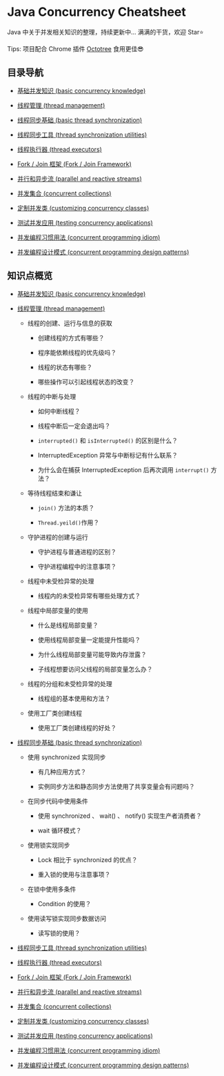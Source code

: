 # Java Concurrency Cheatsheet

Java 中关于并发相关知识的整理，持续更新中... 满满的干货，欢迎 Star⭐

Tips: 项目配合 Chrome 插件 [Octotree](https://chrome.google.com/webstore/detail/octotree/bkhaagjahfmjljalopjnoealnfndnagc "点击跳转") 食用更佳😎

## 目录导航

- [基础并发知识 (basic concurrency knowledge)](src/bck/README.md "进入子页面")

- [线程管理 (thread management)](src/tm/README.md "进入子页面")

- [线程同步基础 (basic thread synchronization)](src/bts/README.md "进入子页面")

- [线程同步工具 (thread synchronization utilities)](src/tsu/README.md "进入子页面")

- [线程执行器 (thread executors)](src/te/README.md "进入子页面")

- [Fork / Join 框架 (Fork / Join Framework)](src/fjf/README.md "进入子页面")

- [并行和异步流 (parallel and reactive streams)](src/pars/README.md "进入子页面")

- [并发集合 (concurrent collections)](src/cc/README.md "进入子页面")

- [定制并发类 (customizing concurrency classes)](src/ccc/README.md "进入子页面")

- [测试并发应用 (testing concurrency applications)](src/tca/README.md "进入子页面")

- [并发编程习惯用法 (concurrent programming idiom)](src/cpi/README.md "进入子页面")

- [并发编程设计模式 (concurrent programming design patterns)](src/cpdp/README.md "进入子页面")


## 知识点概览

- [基础并发知识 (basic concurrency knowledge)](src/bck/README.md "进入子页面")

- [线程管理 (thread management)](src/tm/README.md "进入子页面")

    - 线程的创建、运行与信息的获取
    
        - 创建线程的方式有哪些？
        
        - 程序能依赖线程的优先级吗？
        
        - 线程的状态有哪些？
        
        - 哪些操作可以引起线程状态的改变？
    
    - 线程的中断与处理
    
        - 如何中断线程？
        
        - 线程中断后一定会退出吗？
        
        - `interrupted()` 和 `isInterrupted()` 的区别是什么？
        
        - InterruptedException 异常与中断标记有什么联系？
         
        - 为什么会在捕获 InterruptedException 后再次调用 `interrupt()` 方法？

    - 等待线程结束和谦让
    
        -  `join()` 方法的本质？
        
        - `Thread.yeild()`作用？
        
    - 守护进程的创建与运行
    
        - 守护进程与普通进程的区别？
        
        - 守护进程编程中的注意事项？

    - 线程中未受检异常的处理
    
        - 线程内的未受检异常有哪些处理方式？

    - 线程中局部变量的使用
    
        - 什么是线程局部变量？
        
        - 使用线程局部变量一定能提升性能吗？
        
        - 为什么线程局部变量可能导致内存泄露？
        
        - 子线程想要访问父线程的局部变量怎么办？
        
    - 线程的分组和未受检异常的处理
    
        - 线程组的基本使用和方法？
        
    - 使用工厂类创建线程
    
        - 使用工厂类创建线程的好处？


- [线程同步基础 (basic thread synchronization)](src/bts/README.md "进入子页面")

    - 使用 synchronized 实现同步
    
        - 有几种应用方式？
        
        - 实例同步方法和静态同步方法使用了共享变量会有问题吗？
        
    - 在同步代码中使用条件
    
        - 使用 synchronized 、 wait() 、 notify() 实现生产者消费者？
        
        - wait 循环模式？
        
    - 使用锁实现同步
    
        - Lock 相比于 synchronized 的优点？
        
        - 重入锁的使用与注意事项？
        
    - 在锁中使用多条件
    
        - Condition 的使用？
        
    - 使用读写锁实现同步数据访问
    
        - 读写锁的使用？

- [线程同步工具 (thread synchronization utilities)](src/tsu/README.md "进入子页面")

- [线程执行器 (thread executors)](src/te/README.md "进入子页面")

- [Fork / Join 框架 (Fork / Join Framework)](src/fjf/README.md "进入子页面")

- [并行和异步流 (parallel and reactive streams)](src/pars/README.md "进入子页面")

- [并发集合 (concurrent collections)](src/cc/README.md "进入子页面")

- [定制并发类 (customizing concurrency classes)](src/ccc/README.md "进入子页面")

- [测试并发应用 (testing concurrency applications)](src/tca/README.md "进入子页面")

- [并发编程习惯用法 (concurrent programming idiom)](src/cpi/README.md "进入子页面")

- [并发编程设计模式 (concurrent programming design patterns)](src/cpdp/README.md "进入子页面")
